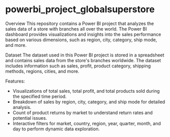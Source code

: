 # powerbi_project_globalsuperstore
Overview
This repository contains a Power BI project that analyzes the sales data of a store with branches all over the world. The Power BI dashboard provides visualizations and insights into the sales performance based on various dimensions, such as region, city, category, ship mode, and more.

Dataset
The dataset used in this Power BI project is stored in a spreadsheet and contains sales data from the store's branches worldwide. The dataset includes information such as sales, profit, product category, shipping methods, regions, cities, and more.

Features:
- Visualizations of total sales, total profit, and total products sold during the specified time period.
- Breakdown of sales by region, city, category, and ship mode for detailed analysis.
- Count of product returns by market to understand return rates and potential issues.
- Interactive filters for market, country, region, year, quarter, month, and day to perform dynamic data exploration.
